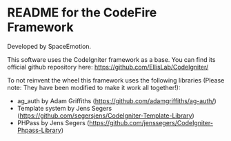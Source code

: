 README for the CodeFire Framework
=================================

Developed by SpaceEmotion.

This software uses the CodeIgniter framework as a base.
You can find its official github repository here: https://github.com/EllisLab/CodeIgniter/

To not reinvent the wheel this framework uses the following libraries (Please note: They have been modified to make it work all together!):

 - ag_auth by Adam Griffiths (https://github.com/adamgriffiths/ag-auth/)
 - Template system by Jens Segers (https://github.com/segersjens/CodeIgniter-Template-Library)
 - PHPass by Jens Segers (https://github.com/jenssegers/CodeIgniter-Phpass-Library)
